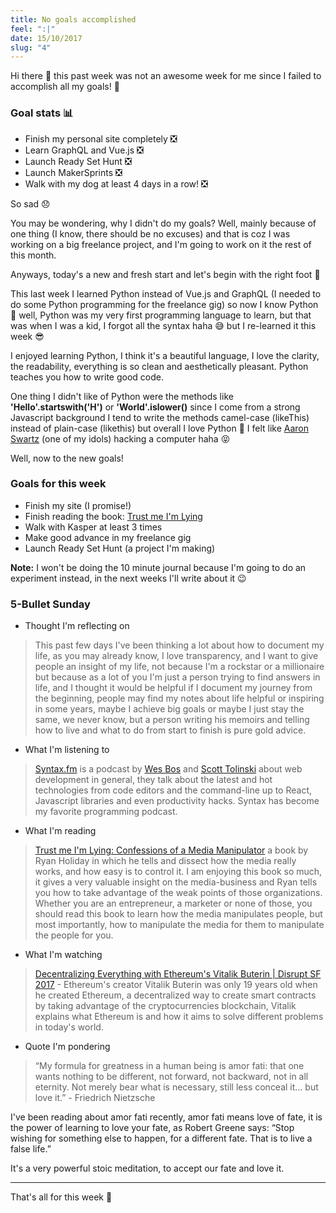 ```yaml
---
title: No goals accomplished
feel: ":|"
date: 15/10/2017
slug: "4"
---
```


Hi there 👋 this past week was not an awesome week for me since I failed to accomplish all my goals! 🤦‍

### Goal stats 📊
* Finish my personal site completely ❎
* Learn GraphQL and Vue.js ❎
* Launch Ready Set Hunt ❎
* Launch MakerSprints ❎
* Walk with my dog at least 4 days in a row! ❎

So sad 😞

You may be wondering, why I didn't do my goals? Well, mainly because of one thing (I know, there should be no excuses) and that is coz I was working on a big freelance project, and I'm going to work on it the rest of this month.

Anyways, today's a new and fresh start and let's begin with the right foot 🙂

This last week I learned Python instead of Vue.js and GraphQL (I needed to do some Python programming for the freelance gig) so now I know Python 🐍 well, Python was my very first programming language to learn, but that was when I was a kid, I forgot all the syntax haha 😅 but I re-learned it this week 😎

I enjoyed learning Python, I think it's a beautiful language, I love the clarity, the readability, everything is so clean and aesthetically pleasant. Python teaches you how to write good code.

One thing I didn't like of Python were the methods like **'Hello'.startswith('H')** or **'World'.islower()** since I come from a strong Javascript background I tend to write the methods camel-case (likeThis) instead of plain-case (likethis) but overall I love Python 🖤 I felt like [Aaron Swartz](https://en.wikipedia.org/wiki/Aaron_Swartz) (one of my idols) hacking a computer haha 😝

Well, now to the new goals!

### Goals for this week
* Finish my site (I promise!)
* Finish reading the book: [Trust me I'm Lying](https://www.amazon.com/Trust-Me-Lying-Confessions-Manipulator/dp/1591846285)
* Walk with Kasper at least 3 times
* Make good advance in my freelance gig
* Launch Ready Set Hunt (a project I'm making)

**Note:** I won't be doing the 10 minute journal because I'm going to do an experiment instead, in the next weeks I'll write about it 😉

### 5-Bullet Sunday
* Thought I'm reflecting on
> This past few days I've been thinking a lot about how to document my life, as you may already know, I love transparency, and I want to give people an insight of my life, not because I'm a rockstar or a millionaire but because as a lot of you I'm just a person trying to find answers in life, and I thought it would be helpful if I document my journey from the beginning, people may find my notes about life helpful or inspiring in some years, maybe I achieve big goals or maybe I just stay the same, we never know, but a person writing his memoirs and telling how to live and what to do from start to finish is pure gold advice.

* What I'm listening to
> [Syntax.fm](http://syntax.fm/) is a podcast by [Wes Bos](https://twitter.com/wesbos) and [Scott Tolinski](https://twitter.com/stolinski) about web development in general, they talk about the latest and hot technologies from code editors and the command-line up to React, Javascript libraries and even productivity hacks. Syntax has become my favorite programming podcast.

* What I'm reading
> [Trust me I'm Lying: Confessions of a Media Manipulator](https://www.amazon.com/Trust-Me-Lying-Confessions-Manipulator/dp/1591846285) a book by Ryan Holiday in which he tells and dissect how the media really works, and how easy is to control it. I am enjoying this book so much, it gives a very valuable insight on the media-business and Ryan tells you how to take advantage of the weak points of those organizations. Whether you are an entrepreneur, a marketer or none of those, you should read this book to learn how the media manipulates people, but most importantly, how to manipulate the media for them to manipulate the people for you.

* What I'm watching
> [Decentralizing Everything with Ethereum's Vitalik Buterin | Disrupt SF 2017](https://www.youtube.com/watch?v=WSN5BaCzsbo) - Ethereum's creator Vitalik Buterin was only 19 years old when he created Ethereum, a decentralized way to create smart contracts by taking advantage of the cryptocurrencies blockchain, Vitalik explains what Ethereum is and how it aims to solve different problems in today's world.

* Quote I'm pondering
> “My formula for greatness in a human being is amor fati: that one wants nothing to be different, not forward, not backward, not in all eternity. Not merely bear what is necessary, still less conceal it… but love it.” - Friedrich Nietzsche

I've been reading about amor fati recently, amor fati means love of fate, it is the power of learning to love your fate, as Robert Greene says: “Stop wishing for something else to happen, for a different fate. That is to live a false life.”

It's a very powerful stoic meditation, to accept our fate and love it.

---

That's all for this week 👋

